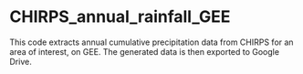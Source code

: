 # CHIRPS_annual_rainfall_GEE
 This code extracts annual cumulative precipitation data from CHIRPS for an area of interest, on GEE. The generated data is then exported to Google Drive.
